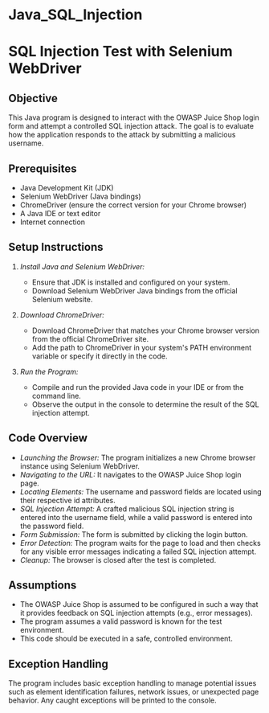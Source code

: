 # Java_SQL_Injection
# SQL Injection Test with Selenium WebDriver

## Objective
This Java program is designed to interact with the OWASP Juice Shop login form and attempt a controlled SQL injection attack. The goal is to evaluate how the application responds to the attack by submitting a malicious username.

## Prerequisites
- Java Development Kit (JDK)
- Selenium WebDriver (Java bindings)
- ChromeDriver (ensure the correct version for your Chrome browser)
- A Java IDE or text editor
- Internet connection

## Setup Instructions

1. *Install Java and Selenium WebDriver:*
   - Ensure that JDK is installed and configured on your system.
   - Download Selenium WebDriver Java bindings from the official Selenium website.

2. *Download ChromeDriver:*
   - Download ChromeDriver that matches your Chrome browser version from the official ChromeDriver site.
   - Add the path to ChromeDriver in your system's PATH environment variable or specify it directly in the code.

3. *Run the Program:*
   - Compile and run the provided Java code in your IDE or from the command line.
   - Observe the output in the console to determine the result of the SQL injection attempt.

## Code Overview

- *Launching the Browser:* The program initializes a new Chrome browser instance using Selenium WebDriver.
- *Navigating to the URL:* It navigates to the OWASP Juice Shop login page.
- *Locating Elements:* The username and password fields are located using their respective id attributes.
- *SQL Injection Attempt:* A crafted malicious SQL injection string is entered into the username field, while a valid password is entered into the password field.
- *Form Submission:* The form is submitted by clicking the login button.
- *Error Detection:* The program waits for the page to load and then checks for any visible error messages indicating a failed SQL injection attempt.
- *Cleanup:* The browser is closed after the test is completed.

## Assumptions

- The OWASP Juice Shop is assumed to be configured in such a way that it provides feedback on SQL injection attempts (e.g., error messages).
- The program assumes a valid password is known for the test environment.
- This code should be executed in a safe, controlled environment.

## Exception Handling
The program includes basic exception handling to manage potential issues such as element identification failures, network issues, or unexpected page behavior. Any caught exceptions will be printed to the console.
